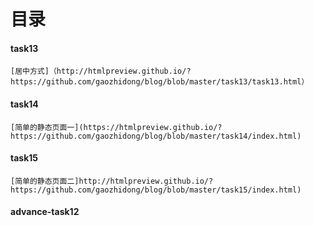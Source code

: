 # 目录

#### task13  
    [居中方式]（http://htmlpreview.github.io/?https://github.com/gaozhidong/blog/blob/master/task13/task13.html）

#### task14
    [简单的静态页面一](https://htmlpreview.github.io/?https://github.com/gaozhidong/blog/blob/master/task14/index.html)    

#### task15
    [简单的静态页面二]http://htmlpreview.github.io/?https://github.com/gaozhidong/blog/blob/master/task15/index.html)    

#### advance-task12

    


